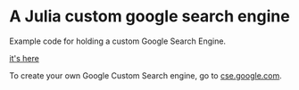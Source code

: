 # A Julia custom google search engine

Example code for holding a custom Google Search Engine.

[it's here](http://steampiano.net/julia-search/index.html)

To create your own Google Custom Search engine, go to [cse.google.com](https://cse.google.com/cse/all).
